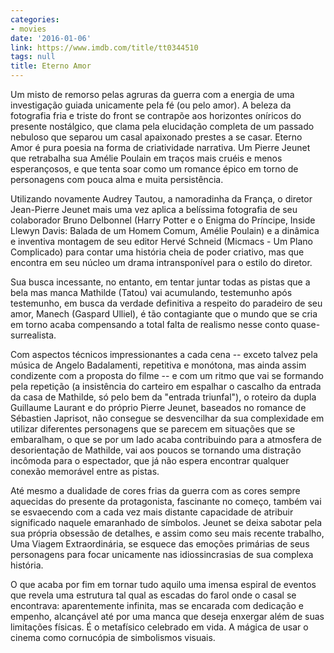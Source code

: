 ```yaml
---
categories:
- movies
date: '2016-01-06'
link: https://www.imdb.com/title/tt0344510
tags: null
title: Eterno Amor
---
```


Um misto de remorso pelas agruras da guerra com a energia de uma investigação guiada unicamente pela fé (ou pelo amor). A beleza da fotografia fria e triste do front se contrapõe aos horizontes oníricos do presente nostálgico, que clama pela elucidação completa de um passado nebuloso que separou um casal apaixonado prestes a se casar. Eterno Amor é pura poesia na forma de criatividade narrativa. Um Pierre Jeunet que retrabalha sua Amélie Poulain em traços mais cruéis e menos esperançosos, e que tenta soar como um romance épico em torno de personagens com pouca alma e muita persistência.

Utilizando novamente Audrey Tautou, a namoradinha da França, o diretor Jean-Pierre Jeunet mais uma vez aplica a belíssima fotografia de seu colaborador Bruno Delbonnel (Harry Potter e o Enigma do Príncipe, Inside Llewyn Davis: Balada de um Homem Comum, Amélie Poulain) e a dinâmica e inventiva montagem de seu editor Hervé Schneid (Micmacs - Um Plano Complicado) para contar uma história cheia de poder criativo, mas que encontra em seu núcleo um drama intransponível para o estilo do diretor.

Sua busca incessante, no entanto, em tentar juntar todas as pistas que a bela mas manca Mathilde (Tatou) vai acumulando, testemunho após testemunho, em busca da verdade definitiva a respeito do paradeiro de seu amor, Manech (Gaspard Ulliel), é tão contagiante que o mundo que se cria em torno acaba compensando a total falta de realismo nesse conto quase-surrealista.

Com aspectos técnicos impressionantes a cada cena -- exceto talvez pela música de Angelo Badalamenti, repetitiva e monótona, mas ainda assim condizente com a proposta do filme -- e com um ritmo que vai se formando pela repetição (a insistência do carteiro em espalhar o cascalho da entrada da casa de Mathilde, só pelo bem da "entrada triunfal"), o roteiro da dupla Guillaume Laurant e do próprio Pierre Jeunet, baseados no romance de Sébastien Japrisot, não consegue se desvencilhar da sua complexidade em utilizar diferentes personagens que se parecem em situações que se embaralham, o que se por um lado acaba contribuindo para a atmosfera de desorientação de Mathilde, vai aos poucos se tornando uma distração incômoda para o espectador, que já não espera encontrar qualquer conexão memorável entre as pistas.

Até mesmo a dualidade de cores frias da guerra com as cores sempre aquecidas do presente da protagonista, fascinante no começo, também vai se esvaecendo com a cada vez mais distante capacidade de atribuir significado naquele emaranhado de símbolos. Jeunet se deixa sabotar pela sua própria obsessão de detalhes, e assim como seu mais recente trabalho, Uma Viagem Extraordinária, se esquece das emoções primárias de seus personagens para focar unicamente nas idiossincrasias de sua complexa história.

O que acaba por fim em tornar tudo aquilo uma imensa espiral de eventos que revela uma estrutura tal qual as escadas do farol onde o casal se encontrava: aparentemente infinita, mas se encarada com dedicação e empenho, alcançável até por uma manca que deseja enxergar além de suas limitações físicas. É o metafísico celebrado em vida. A mágica de usar o cinema como cornucópia de simbolismos visuais.